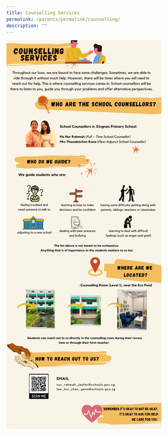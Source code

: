 ```yaml
---
title: Counselling Services
permalink: /parents/permalink/counselling/
description: ""
---
```


![](/images/Students/scscn3.png)